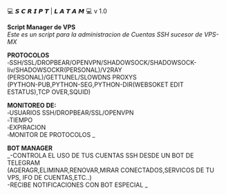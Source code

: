 💻 𝙎 𝘾 𝙍 𝙄 𝙋 𝙏 | 𝙇 𝘼 𝙏 𝘼 𝙈 💻  v 1.0

**Script Manager de VPS**   
_Este es un script para la administracion de Cuentas SSH sucesor de VPS-MX_

**PROTOCOLOS**
▫️SSH/SSL/DROPBEAR/OPENVPN/SHADOWSOCK/SHADOWSOCK-liv/SHADOWSOCKR(PERSONAL)/V2RAY (PERSONAL)/GETTUNEL/SLOWDNS 
PROXYS   
(PYTHON-PUB,PYTHON-SEG,PYTHON-DIR(WEBSOKET EDIT ESTATUS),TCP OVER,SQUID)

**MONITOREO DE:**   
▫️USUARIOS SSH/DROPBEAR/SSL/OPENVPN   
▫️TIEMPO  
▫️EXPIRACION  
▫️MONITOR DE PROTOCOLOS  _

**BOT MANAGER**   
_-CONTROLA EL USO DE TUS CUENTAS SSH DESDE UN BOT DE TELEGRAM  
(AGERAGR,ELIMINAR,RENOVAR,MIRAR CONECTADOS,SERVICOS DE TU VPS, IFO DE CUENTAS,ETC..)  
-RECIBE NOTIFICACIONES CON BOT ESPECIAL  _ 
